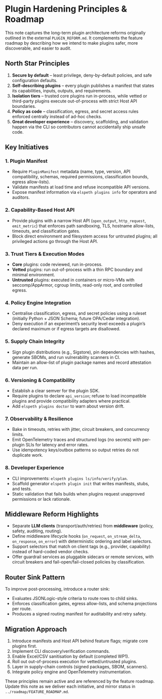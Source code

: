 # Plugin Hardening Principles & Roadmap

This note captures the long-term plugin architecture reforms originally outlined in the external `PLUGIN_REFORM.md`. It complements the feature roadmap by describing how we intend to make plugins safer, more discoverable, and easier to audit.

## North Star Principles

1. **Secure by default** – least privilege, deny-by-default policies, and safe configuration defaults.
2. **Self-describing plugins** – every plugin publishes a manifest that states its capabilities, inputs, outputs, and requirements.
3. **Isolation tiers** – trusted core plugins run in-process, while vetted or third-party plugins execute out-of-process with strict Host API boundaries.
4. **Policy as code** – classification, egress, and secret access rules enforced centrally instead of ad-hoc checks.
5. **Great developer experience** – discovery, scaffolding, and validation happen via the CLI so contributors cannot accidentally ship unsafe code.

## Key Initiatives

### 1. Plugin Manifest

- Require `PluginManifest` metadata (name, type, version, API compatibility, schemas, required permissions, classification bounds, egress allow-lists).
- Validate manifests at load time and refuse incompatible API versions.
- Expose manifest information via `elspeth plugins info` for operators and auditors.

### 2. Capability-Based Host API

- Provide plugins with a narrow Host API (`open_output`, `http_request`, `emit_metric`) that enforces path sandboxing, TLS, hostname allow-lists, timeouts, and classification gates.
- Block direct environment and filesystem access for untrusted plugins; all privileged actions go through the Host API.

### 3. Trust Tiers & Execution Modes

- **Core** plugins: code reviewed, run in-process.
- **Vetted** plugins: run out-of-process with a thin RPC boundary and minimal environment.
- **Untrusted** plugins: executed in containers or micro-VMs with seccomp/AppArmor, cgroup limits, read-only root, and controlled egress.

### 4. Policy Engine Integration

- Centralise classification, egress, and secret policies using a ruleset (initially Python + JSON Schema; future OPA/Cedar integration).
- Deny execution if an experiment’s security level exceeds a plugin’s declared maximum or if egress targets are disallowed.

### 5. Supply Chain Integrity

- Sign plugin distributions (e.g., Sigstore), pin dependencies with hashes, generate SBOMs, and run vulnerability scanners in CI.
- Maintain an allow-list of plugin package names and record attestation data per run.

### 6. Versioning & Compatibility

- Establish a clear semver for the plugin SDK.
- Require plugins to declare `api_version`; refuse to load incompatible plugins and provide compatibility adapters where practical.
- Add `elspeth plugins doctor` to warn about version drift.

### 7. Observability & Resilience

- Bake in timeouts, retries with jitter, circuit breakers, and concurrency limits.
- Emit OpenTelemetry traces and structured logs (no secrets) with per-plugin SLIs for latency and error rates.
- Use idempotency keys/outbox patterns so output retries do not duplicate work.

### 8. Developer Experience

- CLI improvements: `elspeth plugins ls/info/verify/plan`.
- Scaffold generator `elspeth plugin init` that writes manifests, stubs, and tests.
- Static validation that fails builds when plugins request unapproved permissions or lack rationale.

## Middleware Reform Highlights

- Separate **LLM clients** (transport/auth/retries) from **middleware** (policy, safety, auditing, routing).
- Define middleware lifecycle hooks (`on_request`, `on_stream_delta`, `on_response`, `on_error`) with deterministic ordering and label selectors.
- Support selectors that match on client tags (e.g., provider, capability) instead of hard-coded vendor checks.
- Offer guardrail services as pluggable sidecars or remote services, with circuit breakers and fail-open/fail-closed policies by classification.

## Router Sink Pattern

To improve post-processing, introduce a router sink:

- Evaluates JSONLogic-style criteria to route rows to child sinks.
- Enforces classification gates, egress allow-lists, and schema projections per route.
- Produces a signed routing manifest for auditability and retry safety.

## Migration Approach

1. Introduce manifests and Host API behind feature flags; migrate core plugins first.
2. Implement CLI discovery/verification commands.
3. Enable Excel/CSV sanitisation by default (completed WP1).
4. Roll out out-of-process execution for vetted/untrusted plugins.
5. Layer in supply-chain controls (signed packages, SBOM, scanners).
6. Integrate policy engine and OpenTelemetry instrumentation.

These principles remain active and are referenced by the feature roadmap. Update this note as we deliver each initiative, and mirror status in `../roadmap/FEATURE_ROADMAP.md`.
